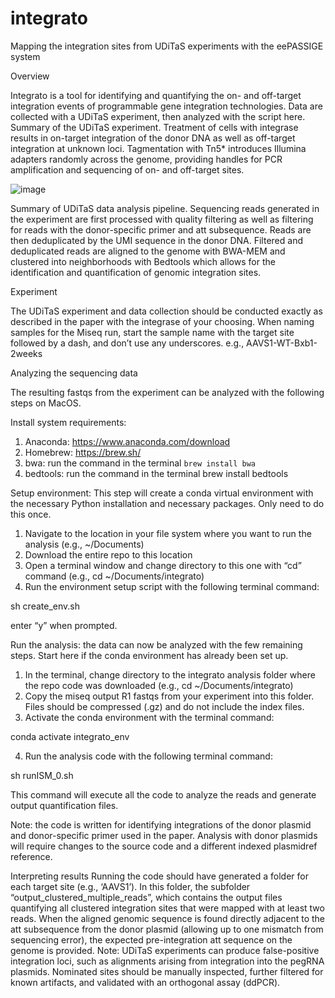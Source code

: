 # integrato
Mapping the integration sites from UDiTaS experiments with the eePASSIGE system

Overview

Integrato is a tool for identifying and quantifying the on- and off-target integration events of programmable gene integration technologies. Data are collected with a UDiTaS experiment, then analyzed with the script here.  
Summary of the UDiTaS experiment. Treatment of cells with integrase results in on-target integration of the donor DNA as well as off-target integration at unknown loci. Tagmentation with Tn5* introduces Illumina adapters randomly across the genome, providing handles for PCR amplification and sequencing of on- and off-target sites. 

![image](https://github.com/Nicholas-Krasnow/integrato/assets/119907096/cd5fb2ff-41df-48e3-ad8a-c6734bf7f7d5)
 
Summary of UDiTaS data analysis pipeline. Sequencing reads generated in the experiment are first processed with quality filtering as well as filtering for reads with the donor-specific primer and att subsequence. Reads are then deduplicated by the UMI sequence in the donor DNA. Filtered and deduplicated reads are aligned to the genome with BWA-MEM and clustered into neighborhoods with Bedtools which allows for the identification and quantification of genomic integration sites. 

Experiment

The UDiTaS experiment and data collection should be conducted exactly as described in the paper with the integrase of your choosing. When naming samples for the Miseq run, start the sample name with the target site followed by a dash, and don’t use any underscores.
e.g., AAVS1-WT-Bxb1-2weeks

Analyzing the sequencing data

The resulting fastqs from the experiment can be analyzed with the following steps on MacOS. 

Install system requirements:
1. Anaconda: https://www.anaconda.com/download
2. Homebrew: https://brew.sh/
3. bwa: run the command in the terminal ```brew install bwa```  
4. bedtools: run the command in the terminal brew install bedtools 

Setup environment: This step will create a conda virtual environment with the necessary Python installation and necessary packages. Only need to do this once.

1.	Navigate to the location in your file system where you want to run the analysis (e.g., ~/Documents)
2.	Download the entire repo to this location
3.	Open a terminal window and change directory to this one with “cd” command (e.g., cd ~/Documents/integrato)
4.	Run the environment setup script with the following terminal command:

sh create_env.sh

enter “y” when prompted.

Run the analysis: the data can now be analyzed with the few remaining steps. Start here if the conda environment has already been set up.

1.	In the terminal, change directory to the integrato analysis folder where the repo code was downloaded (e.g., cd ~/Documents/integrato)
2.	Copy the miseq output R1 fastqs from your experiment into this folder. Files should be compressed (.gz) and do not include the index files.
3.	Activate the conda environment with the terminal command:

conda activate integrato_env

4.	Run the analysis code with the following terminal command:

sh runISM_0.sh 

This command will execute all the code to analyze the reads and generate output quantification files.

Note: the code is written for identifying integrations of the donor plasmid and donor-specific primer used in the paper. Analysis with donor plasmids will require changes to the source code and a different indexed plasmidref reference. 


Interpreting results
Running the code should have generated a folder for each target site (e.g., ‘AAVS1’). In this folder, the subfolder “output_clustered_multiple_reads”, which contains the output files quantifying all clustered integration sites that were mapped with at least two reads. When the aligned genomic sequence is found directly adjacent to the att subsequence from the donor plasmid (allowing up to one mismatch from sequencing error), the expected pre-integration att sequence on the genome is provided. Note: UDiTaS experiments can produce false-positive integration loci, such as alignments arising from integration into the pegRNA plasmids. Nominated sites should be manually inspected, further filtered for known artifacts, and validated with an orthogonal assay (ddPCR).
